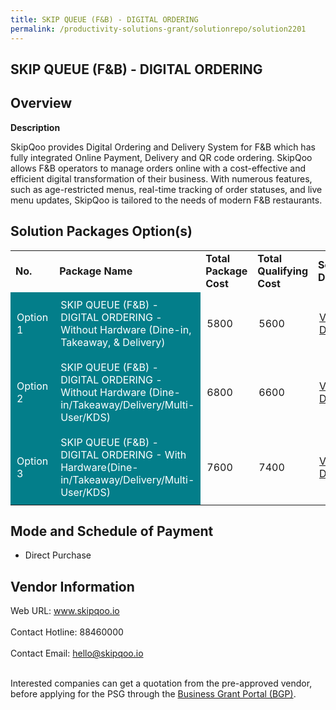 ```yaml
---
title: SKIP QUEUE (F&B) - DIGITAL ORDERING
permalink: /productivity-solutions-grant/solutionrepo/solution2201
---
```


## SKIP QUEUE (F&B) - DIGITAL ORDERING

## Overview

**Description**

SkipQoo provides Digital Ordering and Delivery System for F&B which has fully integrated Online Payment, Delivery and QR code ordering. SkipQoo allows F&B operators to manage orders online with a cost-effective and efficient digital transformation of their business. With numerous features, such as age-restricted menus, real-time tracking of order statuses, and live menu updates, SkipQoo is tailored to the needs of modern F&B restaurants.

## Solution Packages Option(s)

<table>
<tr>
<td><b>No.</b></td>
<td><b>Package Name</b></td>
<td><b>Total Package Cost</b></td>
<td><b>Total Qualifying Cost</b></td>
<td><b>Solution Details</b></td>
</tr>
<tr>
<td style='padding: 10px; background-color: #037E8A; color: #FFFFFF;'>Option 1</td>
<td style='padding: 10px; background-color: #037E8A; color: #FFFFFF;'>SKIP QUEUE (F&B) - DIGITAL ORDERING - Without Hardware (Dine-in, Takeaway, & Delivery)</td>
<td style='padding: 10px;'>5800</td>
<td style='padding: 10px;'>5600</td>
<td style='padding: 10px;'><a href='https://www.gobusiness.gov.sg/images/psg/Desenitised_SkipQoo_Annex_3wef28Apr2022_Part_1.pdf' target='_blank'>View Details</a></td>
</tr>
<tr>
<td style='padding: 10px; background-color: #037E8A; color: #FFFFFF;'>Option 2</td>
<td style='padding: 10px; background-color: #037E8A; color: #FFFFFF;'>SKIP QUEUE (F&B) - DIGITAL ORDERING - Without Hardware (Dine-in/Takeaway/Delivery/Multi-User/KDS)</td>
<td style='padding: 10px;'>6800</td>
<td style='padding: 10px;'>6600</td>
<td style='padding: 10px;'><a href='https://www.gobusiness.gov.sg/images/psg/Desenitised_SkipQoo_Annex_3wef28Apr2022_Part_2.pdf' target='_blank'>View Details</a></td>
</tr>
<tr>
<td style='padding: 10px; background-color: #037E8A; color: #FFFFFF;'>Option 3</td>
<td style='padding: 10px; background-color: #037E8A; color: #FFFFFF;'>SKIP QUEUE (F&B) - DIGITAL ORDERING - With Hardware(Dine-in/Takeaway/Delivery/Multi-User/KDS)</td>
<td style='padding: 10px;'>7600</td>
<td style='padding: 10px;'>7400</td>
<td style='padding: 10px;'><a href='https://www.gobusiness.gov.sg/images/psg/Desenitised_SkipQoo_Annex_3wef28Apr2022_Part_3.pdf' target='_blank'>View Details</a></td>
</tr>
</table>

## Mode and Schedule of Payment

 - Direct Purchase

## Vendor Information

 Web URL: www.skipqoo.io <br><br>Contact Hotline: 88460000 <br><br>Contact Email: hello@skipqoo.io <br><br>

Interested companies can get a quotation from the pre-approved vendor, before applying for the PSG through the <a href='https://www.businessgrants.gov.sg/' target='_blank' rel='noopener'>Business Grant Portal (BGP)</a>.

<script src="/jquery/resize-tables.js"></script>
